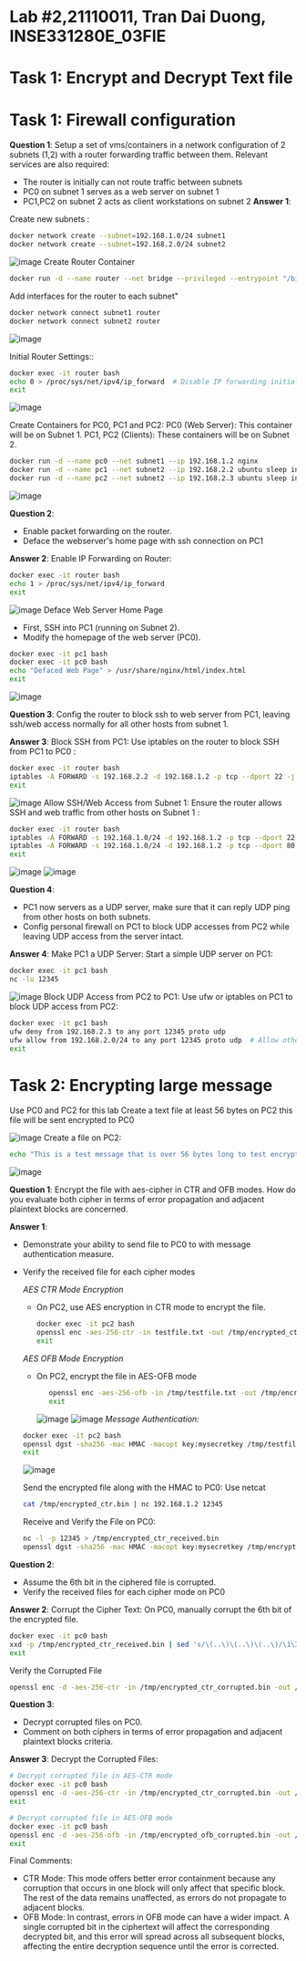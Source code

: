 # Lab #2,21110011, Tran Dai Duong, INSE331280E_03FIE
# Task 1: Encrypt and Decrypt Text file

# Task 1: Firewall configuration 
**Question 1**: 
Setup a set of vms/containers in a network configuration of 2 subnets (1,2) with a router forwarding traffic between them. Relevant services are also required:
- The router is initially can not route traffic between subnets
- PC0 on subnet 1 serves as a web server on subnet 1
- PC1,PC2 on subnet 2 acts as client workstations on subnet 2 
**Answer 1**:

Create new subnets : 
```sh
docker network create --subnet=192.168.1.0/24 subnet1
docker network create --subnet=192.168.2.0/24 subnet2
```
![image](https://github.com/user-attachments/assets/60fceb9b-5737-4373-803c-d84fd32bea5c)
Create Router Container
```sh
docker run -d --name router --net bridge --privileged --entrypoint "/bin/bash" ubuntu sleep infinity
```
Add interfaces for the router to each subnet" 
```sh
docker network connect subnet1 router
docker network connect subnet2 router
```
![image](https://github.com/user-attachments/assets/d7c6970a-37e7-44f8-9d40-3503fb3b4eaa)

Initial Router Settings:: 
```sh
docker exec -it router bash
echo 0 > /proc/sys/net/ipv4/ip_forward  # Disable IP forwarding initially
exit
```
![image](https://github.com/user-attachments/assets/3b8f873b-0219-4c4a-a736-10de17a73b2d)

Create Containers for PC0, PC1 and PC2:
PC0 (Web Server): This container will be on Subnet 1.
PC1, PC2 (Clients): These containers will be on Subnet 2.
```sh
docker run -d --name pc0 --net subnet1 --ip 192.168.1.2 nginx
docker run -d --name pc1 --net subnet2 --ip 192.168.2.2 ubuntu sleep infinity
docker run -d --name pc2 --net subnet2 --ip 192.168.2.3 ubuntu sleep infinity
```
![image](https://github.com/user-attachments/assets/30f7998e-8f8b-42d7-888f-bace6be9b191)

**Question 2**:
- Enable packet forwarding on the router.
- Deface the webserver's home page with ssh connection on PC1
  
**Answer 2**:
Enable IP Forwarding on Router:
```sh
docker exec -it router bash
echo 1 > /proc/sys/net/ipv4/ip_forward  
exit
```
![image](https://github.com/user-attachments/assets/ae598fca-4004-4d7e-b771-0edb0ab6523d)
Deface Web Server Home Page
- First, SSH into PC1 (running on Subnet 2).
- Modify the homepage of the web server (PC0).
```sh
docker exec -it pc1 bash
docker exec -it pc0 bash
echo "Defaced Web Page" > /usr/share/nginx/html/index.html
exit
```
![image](https://github.com/user-attachments/assets/823637b2-e79e-4614-aceb-e783e9b626b5)

**Question 3**:
  Config the router to block ssh to web server from PC1, leaving ssh/web access normally for all other hosts from subnet 1.   

**Answer 3**:
Block SSH from PC1: Use iptables on the router to block SSH from PC1 to PC0 :
```sh
docker exec -it router bash
iptables -A FORWARD -s 192.168.2.2 -d 192.168.1.2 -p tcp --dport 22 -j REJECT
exit
```
![image](https://github.com/user-attachments/assets/0b7eb20e-4822-43d9-8948-29ba54c2ce9e)
Allow SSH/Web Access from Subnet 1: Ensure the router allows SSH and web traffic from other hosts on Subnet 1 :
```sh
docker exec -it router bash
iptables -A FORWARD -s 192.168.1.0/24 -d 192.168.1.2 -p tcp --dport 22 -j ACCEPT
iptables -A FORWARD -s 192.168.1.0/24 -d 192.168.1.2 -p tcp --dport 80 -j ACCEPT
exit
```
![image](https://github.com/user-attachments/assets/1b6d9842-fbb1-4bb0-8016-74cb4cb8e044)
![image](https://github.com/user-attachments/assets/7625fe1c-cf58-4b9e-b133-c63d6d256fe5)


**Question 4**:
- PC1 now servers as a UDP server, make sure that it can reply UDP ping from other hosts on both subnets.
- Config personal firewall on PC1 to block UDP accesses from PC2 while leaving UDP access from the server intact.
  
**Answer 4**:
Make PC1 a UDP Server: Start a simple UDP server on PC1:
```sh
docker exec -it pc1 bash
nc -lu 12345
```
![image](https://github.com/user-attachments/assets/2ca3a134-b254-414c-97e5-c16ce2fd620f)
Block UDP Access from PC2 to PC1: Use ufw or iptables on PC1 to block UDP access from PC2:
```sh
docker exec -it pc1 bash
ufw deny from 192.168.2.3 to any port 12345 proto udp
ufw allow from 192.168.2.0/24 to any port 12345 proto udp  # Allow other UDP traffic
exit
```
# Task 2: Encrypting large message 
Use PC0 and PC2 for this lab 
Create a text file at least 56 bytes on PC2 this file will be sent encrypted to PC0

![image](https://github.com/user-attachments/assets/eb179d0f-086d-4c59-a84e-327aa742dbc5)
Create a file on PC2: 
```sh
echo "This is a test message that is over 56 bytes long to test encryption!" > /tmp/testfile.txt
```
![image](https://github.com/user-attachments/assets/4580e5d0-2a3e-4f1a-91d9-3c97a79fcad2)

**Question 1**:
Encrypt the file with aes-cipher in CTR and OFB modes. How do you evaluate both cipher in terms of error propagation and adjacent plaintext blocks are concerned. 

**Answer 1**:
- Demonstrate your ability to send file to PC0 to with message authentication measure.
- Verify the received file for each cipher modes
  
  *AES CTR Mode Encryption*
    * On PC2, use AES encryption in CTR mode to encrypt the file.
      ```sh
      docker exec -it pc2 bash
      openssl enc -aes-256-ctr -in testfile.txt -out /tmp/encrypted_ctr.bin -pass pass:mysecretkey
      exit
      ```
  *AES OFB Mode Encryption*
     * On PC2, encrypt the file in AES-OFB mode
       ```sh docker exec -it pc2 bash
          openssl enc -aes-256-ofb -in /tmp/testfile.txt -out /tmp/encrypted_ofb.bin -pass pass:mysecretkey
          exit
       ```
       ![image](https://github.com/user-attachments/assets/ad968bb0-4276-4326-ae17-1c0e16a923f4)
       ![image](https://github.com/user-attachments/assets/9d1881a3-4825-48d3-8262-2238cda1596c)
  *Message Authentication:*
    ```sh
    docker exec -it pc2 bash
    openssl dgst -sha256 -mac HMAC -macopt key:mysecretkey /tmp/testfile.txt
    exit
    ```
    ![image](https://github.com/user-attachments/assets/99778b7c-61ff-4d7c-ab27-de4200f5dd1e)

    Send the encrypted file along with the HMAC to PC0: Use netcat
    ```sh
    cat /tmp/encrypted_ctr.bin | nc 192.168.1.2 12345
    ```
    Receive and Verify the File on PC0:
    ```sh
    nc -l -p 12345 > /tmp/encrypted_ctr_received.bin
    openssl dgst -sha256 -mac HMAC -macopt key:mysecretkey /tmp/encrypted_ctr_received.bin
    ```

**Question 2**:
- Assume the 6th bit in the ciphered file is corrupted.
- Verify the received files for each cipher mode on PC0

**Answer 2**:
Corrupt the Cipher Text: On PC0, manually corrupt the 6th bit of the encrypted file.
```sh
docker exec -it pc0 bash
xxd -p /tmp/encrypted_ctr_received.bin | sed 's/\(..\)\(..\)\(..\)/\1\3\2/' | xxd -r -p > /tmp/encrypted_ctr_corrupted.bin
exit
```
Verify the Corrupted File 
```sh
openssl enc -d -aes-256-ctr -in /tmp/encrypted_ctr_corrupted.bin -out /tmp/decrypted_ctr_corrupted.txt -pass pass:mysecretkey
```
**Question 3**:
- Decrypt corrupted files on PC0.
- Comment on both ciphers in terms of error propagation and adjacent plaintext blocks criteria.
  
**Answer 3**:
Decrypt the Corrupted Files: 
```sh
# Decrypt corrupted file in AES-CTR mode
docker exec -it pc0 bash
openssl enc -d -aes-256-ctr -in /tmp/encrypted_ctr_corrupted.bin -out /tmp/decrypted_ctr_corrupted.txt -pass pass:mysecretkey
exit

# Decrypt corrupted file in AES-OFB mode
docker exec -it pc0 bash
openssl enc -d -aes-256-ofb -in /tmp/encrypted_ofb_corrupted.bin -out /tmp/decrypted_ofb_corrupted.txt -pass pass:mysecretkey
exit

```
Final Comments:
- CTR Mode: This mode offers better error containment because any corruption that occurs in one block will only affect that specific block. The rest of the data remains unaffected, as errors do not propagate to adjacent blocks.
- OFB Mode: In contrast, errors in OFB mode can have a wider impact. A single corrupted bit in the ciphertext will affect the corresponding decrypted bit, and this error will spread across all subsequent blocks, affecting the entire decryption sequence until the error is corrected.



